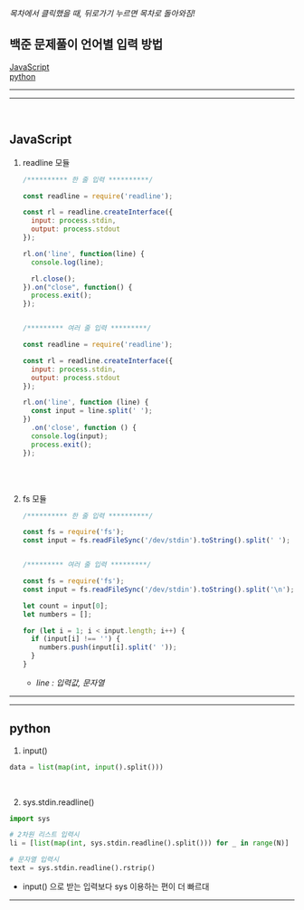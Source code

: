 _목차에서 클릭했을 때, 뒤로가기 누르면 목차로 돌아와짐!_

## 백준 문제풀이 언어별 입력 방법

[JavaScript](#JavaScript)  
[python](#python)

---

---

<br>

## JavaScript

1. readline 모듈

   ```javaScript
   /********** 한 줄 입력 **********/

   const readline = require('readline');

   const rl = readline.createInterface({
     input: process.stdin,
     output: process.stdout
   });

   rl.on('line', function(line) {
     console.log(line);

     rl.close();
   }).on("close", function() {
     process.exit();
   });


   /********* 여러 줄 입력 *********/

   const readline = require('readline');

   const rl = readline.createInterface({
     input: process.stdin,
     output: process.stdout
   });

   rl.on('line', function (line) {
     const input = line.split(' ');
   })
     .on('close', function () {
     console.log(input);
     process.exit();
   });
   ```

<br><br>

2. fs 모듈

   ```javaScript
   /********** 한 줄 입력 **********/

   const fs = require('fs');
   const input = fs.readFileSync('/dev/stdin').toString().split(' ');


   /********* 여러 줄 입력 *********/

   const fs = require('fs');
   const input = fs.readFileSync('/dev/stdin').toString().split('\n');

   let count = input[0];
   let numbers = [];

   for (let i = 1; i < input.length; i++) {
     if (input[i] !== '') {
       numbers.push(input[i].split(' '));
     }
   }

   ```

   - _line : 입력값, 문자열_

---

---

## python

1. input()

```python
data = list(map(int, input().split()))
```

<br>

2. sys.stdin.readline()

```python
import sys

# 2차원 리스트 입력시
li = [list(map(int, sys.stdin.readline().split())) for _ in range(N)]

# 문자열 입력시
text = sys.stdin.readline().rstrip()
```

- input() 으로 받는 입력보다 sys 이용하는 편이 더 빠르대

---
